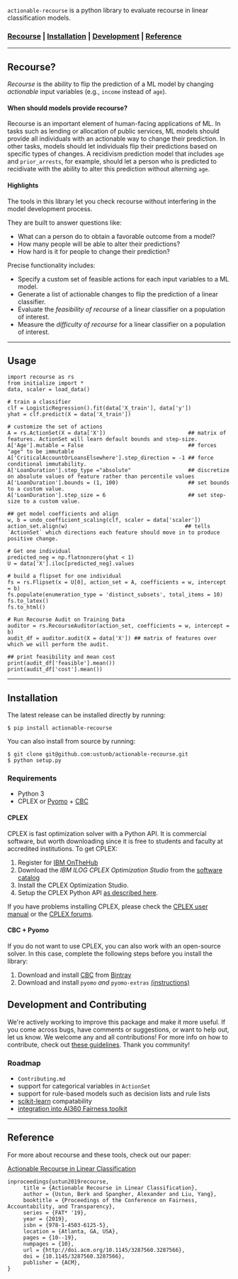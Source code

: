 `actionable-recourse` is a python library to evaluate recourse in linear classification models. 

### [Recourse](https://github.com/ustunb/actionable-recourse/blob/master/README.md#recourse) | [Installation](https://github.com/ustunb/actionable-recourse/blob/master/README.md#installation) | [Development](https://github.com/ustunb/actionable-recourse/blob/master/README.md#development) | [Reference](https://github.com/ustunb/actionable-recourse/blob/master/README.md#reference)

-----

## Recourse?

*Recourse* is the ability to flip the prediction of a ML model by changing *actionable* input variables (e.g., `income` instead of `age`).

#### When should models provide recourse?

Recourse is an important element of human-facing applications of ML. In tasks such as lending or allocation of public services, ML models should provide all individuals with an actionable way to change their prediction. In other tasks, models should let individuals flip their predictions based on specific types of changes. A recidivism prediction model that includes `age` and `prior_arrests`, for example, should let a person who is predicted to recidivate with the ability to alter this prediction without alterning `age`.

#### Highlights

The tools in this library let you check recourse without interfering in the model development process. 

They are built to answer questions like:

- What can a person do to obtain a favorable outcome from a model?
- How many people will be able to alter their predictions?
- How hard is it for people to change their prediction?

Precise functionality includes:

- Specify a custom set of feasible actions for each input variables to a ML model.
- Generate a list of actionable changes to flip the prediction of a linear classifier.
- Evaluate the *feasibility of recourse* of a linear classifier on a population of interest.
- Measure the *difficulty of recourse* for a linear classifier on a population of interest.

----

## Usage

```
import recourse as rs
from initialize import *
data, scaler = load_data()

# train a classifier
clf = LogisticRegression().fit(data['X_train'], data['y'])
yhat = clf.predict(X = data['X_train'])
      
# customize the set of actions
A = rs.ActionSet(X = data['X'])                          ## matrix of features. ActionSet will learn default bounds and step-size.
A['Age'].mutable = False                                 ## forces "age" to be immutable
A['CriticalAccountOrLoansElsewhere'].step_direction = -1 ## force conditional immutability.
A['LoanDuration'].step_type ="absolute"                  ## discretize on absolute values of feature rather than percentile values
A['LoanDuration'].bounds = (1, 100)                      ## set bounds to a custom value.
A['LoanDuration'].step_size = 6                          ## set step-size to a custom value.

## get model coefficients and align
w, b = undo_coefficient_scaling(clf, scaler = data['scaler'])
action_set.align(w)                                     ## tells `ActionSet` which directions each feature should move in to produce positive change.

# Get one individual
predicted_neg = np.flatnonzero(yhat < 1)
U = data['X'].iloc[predicted_neg].values

# build a flipset for one individual
fs = rs.Flipset(x = U[0], action_set = A, coefficients = w, intercept = b)
fs.populate(enumeration_type = 'distinct_subsets', total_items = 10)
fs.to_latex()
fs.to_html()

# Run Recourse Audit on Training Data
auditor = rs.RecourseAuditor(action_set, coefficients = w, intercept = b)
audit_df = auditor.audit(X = data['X']) ## matrix of features over which we will perform the audit.

## print feasibility and mean cost 
print(audit_df['feasible'].mean())
print(audit_df['cost'].mean())

```

----

## Installation

The latest release can be installed directly by running:

```
$ pip install actionable-recourse
```

You can also install from source by running:

```
$ git clone git@github.com:ustunb/actionable-recourse.git
$ python setup.py
```

### Requirements

- Python 3
- CPLEX or [Pyomo](http://www.pyomo.org/) + [CBC](https://projects.coin-or.org/Cbc) 
 
#### CPLEX

CPLEX is fast optimization solver with a Python API. It is commercial software, but worth downloading since it is free to students and faculty at accredited institutions. To get CPLEX:

1. Register for [IBM OnTheHub](https://ibm.onthehub.com/)
2. Download the *IBM ILOG CPLEX Optimization Studio* from the [software catalog](https://ibm.onthehub.com/WebStore/ProductSearchOfferingList.aspx?srch=CPLEX)
3. Install the CPLEX Optimization Studio.
4. Setup the CPLEX Python API [as described here](https://www.ibm.com/support/knowledgecenter/SSSA5P_12.8.0/ilog.odms.cplex.help/CPLEX/GettingStarted/topics/set_up/Python_setup.html).

If you have problems installing CPLEX, please check the [CPLEX user manual](http://www-01.ibm.com/support/knowledgecenter/SSSA5P/welcome) or the [CPLEX forums](https://www.ibm.com/developerworks/community/forums/html/forum?id=11111111-0000-0000-0000-000000002059). 

#### CBC + Pyomo

If you do not want to use CPLEX, you can also work with an open-source solver. In this case, complete the following steps before you install the library:

1. Download and install [CBC](https://github.com/coin-or/Cbc) from [Bintray](https://bintray.com/coin-or/download/Cbc)
2. Download and install `pyomo` *and* `pyomo-extras` [(instructions)](http://www.pyomo.org/installation)


## Development and Contributing

We're actively working to improve this package and make it more useful. If you come across bugs, have comments or suggestions, or want to help out, let us know. We welcome any and all contributions! For more info on how to contribute, check out [these guidelines](https://github.com/ustunb/actionable-recourse/blob/master/CONTRIBUTING.md). Thank you community!

### Roadmap

- `Contributing.md`
- support for categorical variables in `ActionSet`
- support for rule-based models such as decision lists and rule lists
- [scikit-learn](http://scikit-learn.org/stable/developers/contributing.html#rolling-your-own-estimator) compatability
- [integration into AI360 Fairness toolkit](https://www.ibm.com/blogs/research/2018/09/ai-fairness-360/)

----

## Reference

For more about recourse and these tools, check out our paper:

[Actionable Recourse in Linear Classification](http://www.berkustun.com/docs/actionable_recourse.pdf)


```
inproceedings{ustun2019recourse,
     title = {Actionable Recourse in Linear Classification},
     author = {Ustun, Berk and Spangher, Alexander and Liu, Yang},
     booktitle = {Proceedings of the Conference on Fairness, Accountability, and Transparency},
     series = {FAT* '19},
     year = {2019},
     isbn = {978-1-4503-6125-5},
     location = {Atlanta, GA, USA},
     pages = {10--19},
     numpages = {10},
     url = {http://doi.acm.org/10.1145/3287560.3287566},
     doi = {10.1145/3287560.3287566},
     publisher = {ACM},
}
```
